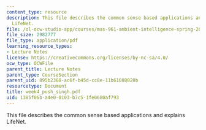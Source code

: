 ```yaml
---
content_type: resource
description: This file describes the common sense based applications and explains
  LifeNet.
file: /ol-ocw-studio-app/courses/mas-961-ambient-intelligence-spring-2005/1385f06ba4e00103b7c51fe0680af793_week4_push_singh.pdf
file_size: 2982777
file_type: application/pdf
learning_resource_types:
- Lecture Notes
license: https://creativecommons.org/licenses/by-nc-sa/4.0/
ocw_type: OCWFile
parent_title: Lecture Notes
parent_type: CourseSection
parent_uid: 895b2368-ac6f-b45d-cc8e-11b61088020b
resourcetype: Document
title: week4_push_singh.pdf
uid: 1385f06b-a4e0-0103-b7c5-1fe0680af793
---
```

This file describes the common sense based applications and explains LifeNet.